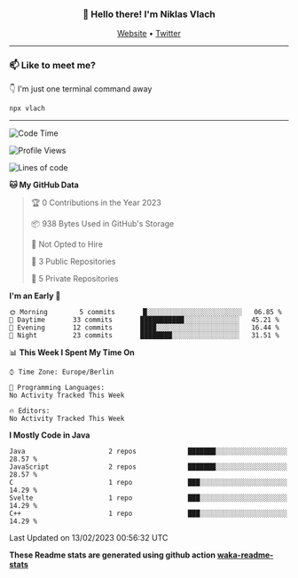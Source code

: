 <h3 align="center">👋 Hello there! I'm Niklas Vlach</h3>
<p align="center">
  <a href="https://niklas-vlach.com">Website</a> •
  <a href="https://twitter.com/NiklasVlach">Twitter</a>
</p>

---

### 📫 Like to meet me?

👇 I'm just one terminal command away

```bash
npx vlach
```

---
<!--START_SECTION:waka-->
![Code Time](http://img.shields.io/badge/Code%20Time-302%20hrs%2026%20mins-blue)

![Profile Views](http://img.shields.io/badge/Profile%20Views-0-blue)

![Lines of code](https://img.shields.io/badge/From%20Hello%20World%20I%27ve%20Written-42%20Thousand%20lines%20of%20code-blue)

**🐱 My GitHub Data** 

> 🏆 0 Contributions in the Year 2023
 > 
> 📦 938 Bytes Used in GitHub's Storage 
 > 
> 🚫 Not Opted to Hire
 > 
> 📜 3 Public Repositories 
 > 
> 🔑 5 Private Repositories  
 > 
**I'm an Early 🐤** 

```text
🌞 Morning        5 commits       █░░░░░░░░░░░░░░░░░░░░░░░░   06.85 % 
🌆 Daytime       33 commits       ███████████░░░░░░░░░░░░░░   45.21 % 
🌃 Evening       12 commits       ████░░░░░░░░░░░░░░░░░░░░░   16.44 % 
🌙 Night         23 commits       ████████░░░░░░░░░░░░░░░░░   31.51 % 

```


📊 **This Week I Spent My Time On** 

```text
⌚︎ Time Zone: Europe/Berlin

💬 Programming Languages: 
No Activity Tracked This Week

🔥 Editors: 
No Activity Tracked This Week

```

**I Mostly Code in Java** 

```text
Java                     2 repos             ███████░░░░░░░░░░░░░░░░░░   28.57 % 
JavaScript               2 repos             ███████░░░░░░░░░░░░░░░░░░   28.57 % 
C                        1 repo              ███░░░░░░░░░░░░░░░░░░░░░░   14.29 % 
Svelte                   1 repo              ███░░░░░░░░░░░░░░░░░░░░░░   14.29 % 
C++                      1 repo              ███░░░░░░░░░░░░░░░░░░░░░░   14.29 % 

```



 Last Updated on 13/02/2023 00:56:32 UTC
<!--END_SECTION:waka-->

**These Readme stats are generated using github action [waka-readme-stats](https://github.com/anmol098/waka-readme-stats)**
